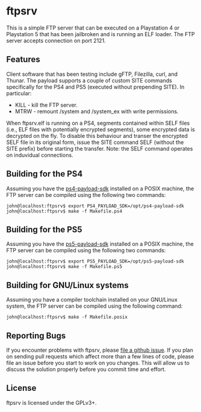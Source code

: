 # ftpsrv
This is a simple FTP server that can be executed on a Playstation 4 or
Playstation 5 that has been jailbroken and is running an ELF loader.
The FTP server accepts connection on port 2121.

## Features
Client software that has been testing include gFTP, Filezilla, curl, and Thunar.
The payload supports a couple of custom SITE commands specifically for the
PS4 and PS5 (executed without prepending SITE). In particular:
 - KILL - kill the FTP server.
 - MTRW - remount /system and /system_ex with write permissions.

When ftpsrv.elf is running on a PS4, segments contained within SELF files
(i.e., ELF files with potentially encrypted segments), some encrypted data is
decrypted on the fly. To disable this behaviour and transer the encrypted SELF
file in its original form, issue the SITE command SELF (without the SITE prefix)
before starting the transfer. Note: the SELF command operates on induvidual
connections.

## Building for the PS4
Assuming you have the [ps4-payload-sdk][sdk-ps4] installed on a POSIX machine,
the FTP server can be compiled using the following two commands:
```console
john@localhost:ftpsrv$ export PS4_PAYLOAD_SDK=/opt/ps4-payload-sdk
john@localhost:ftpsrv$ make -f Makefile.ps4
```

## Building for the PS5
Assuming you have the [ps5-payload-sdk][sdk-ps5] installed on a POSIX machine,
the FTP server can be compiled using the following two commands:
```console
john@localhost:ftpsrv$ export PS5_PAYLOAD_SDK=/opt/ps5-payload-sdk
john@localhost:ftpsrv$ make -f Makefile.ps5
```

## Building for GNU/Linux systems
Assuming you have a compiler toolchain installed on your GNU/Linux system,
the FTP server can be compiled using the following command:
```console
john@localhost:ftpsrv$ make -f Makefile.posix
```

## Reporting Bugs
If you encounter problems with ftpsrv, please [file a github issue][issues].
If you plan on sending pull requests which affect more than a few lines of code,
please file an issue before you start to work on you changes. This will allow us
to discuss the solution properly before you commit time and effort.

## License
ftpsrv is licensed under the GPLv3+.

[sdk-ps4]: https://github.com/ps4-payload-dev/sdk
[sdk-ps5]: https://github.com/ps5-payload-dev/sdk
[issues]: https://github.com/ps5-payload-dev/ftpsrv/issues/new
